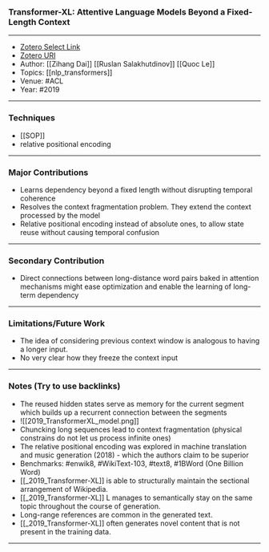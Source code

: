 ### Transformer-XL: Attentive Language Models Beyond a Fixed-Length Context
---
- [Zotero Select Link](zotero://select/groups/2480461/items/QZ97WDKX)
- [Zotero URI](https://www.zotero.org/groups/2480461/items/QZ97WDKX)
- Author: [[Zihang Dai]] [[Ruslan Salakhutdinov]] [[Quoc Le]]
- Topics: [[nlp_transformers]]
- Venue: #ACL 
- Year: #2019
---
### Techniques
- [[SOP]]
- relative positional encoding

---
### Major Contributions
- Learns dependency beyond a fixed length without disrupting temporal coherence
- Resolves the context fragmentation problem. They extend the context processed by the model
- Relative positional encoding instead of absolute ones, to allow state reuse without causing temporal confusion
---
### Secondary Contribution
- Direct connections between long-distance word pairs baked in attention mechanisms might ease optimization and enable the learning of long-term dependency
---
### Limitations/Future Work
- The idea of considering previous context window is analogous to having a longer input.
- No very clear how they freeze the context input
---
### Notes (Try to use backlinks)
- The reused hidden states serve as memory for the current segment which builds up a recurrent connection between the segments
- ![[2019_TransformerXL_model.png]]
- Chuncking long sequences lead to context fragmentation (physical constrains do not let us process infinite ones)
- The relative positional encoding was explored in machine translation and music generation (2018) - which the authors claim to be superior
- Benchmarks: #enwik8, #WikiText-103, #text8, #1BWord (One Billion Word)
- [[_2019_Transformer-XL]] is able to structurally maintain the sectional arrangement of Wikipedia.
- [[_2019_Transformer-XL]] L manages to semantically stay on the same topic throughout the course of generation.
- Long-range references are common in the generated text.
- [[_2019_Transformer-XL]] often generates novel content that is not present in the training data.
--- 
